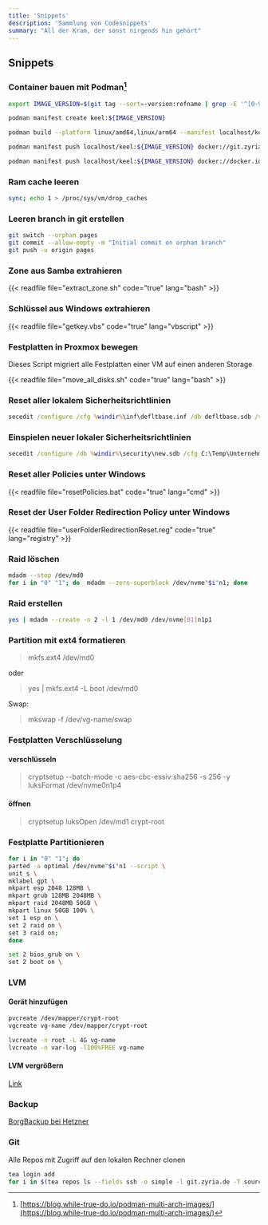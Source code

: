 ```yaml
---
title: 'Snippets'
description: 'Sammlung von Codesnippets'
summary: "All der Kram, der sonst nirgends hin gehört"
---
```


## Snippets

### Container bauen mit Podman[^1]

```bash
export IMAGE_VERSION=$(git tag --sort=-version:refname | grep -E '^[0-9]+\.[0-9]+\.[0-9]+$' | sort -V | tail -n 1)

podman manifest create keel:${IMAGE_VERSION}

podman build --platform linux/amd64,linux/arm64 --manifest localhost/keel:${IMAGE_VERSION} -f Dockerfile

podman manifest push localhost/keel:${IMAGE_VERSION} docker://git.zyria.de/pyrox/keel:${IMAGE_VERSION}

podman manifest push localhost/keel:${IMAGE_VERSION} docker://docker.io/ricariel/keel:${IMAGE_VERSION}
```

[^1]: [https://blog.while-true-do.io/podman-multi-arch-images/](https://blog.while-true-do.io/podman-multi-arch-images/)

### Ram cache leeren

```bash
sync; echo 1 > /proc/sys/vm/drop_caches
```

### Leeren branch in git erstellen

```bash
git switch --orphan pages
git commit --allow-empty -m "Initial commit on orphan branch"
git push -u origin pages
```

### Zone aus Samba extrahieren

{{< readfile file="extract_zone.sh" code="true" lang="bash" >}}

### Schlüssel aus Windows extrahieren

{{< readfile file="getkey.vbs" code="true" lang="vbscript" >}}

### Festplatten in Proxmox bewegen

Dieses Script migriert alle Festplatten einer VM auf einen anderen Storage

{{< readfile file="move_all_disks.sh" code="true" lang="bash" >}}

### Reset aller lokalem Sicherheitsrichtlinien

```cmd
secedit /configure /cfg %windir%\inf\defltbase.inf /db defltbase.sdb /verbose
```

### Einspielen neuer lokaler Sicherheitsrichtlinien

```cmd
secedit /configure /db %windir%\security\new.sdb /cfg C:\Temp\Unternehmenssicherheit_W11.inf /overwrite /log C:\Temp\security_log.txt
```

### Reset aller Policies unter Windows

{{< readfile file="resetPolicies.bat" code="true" lang="cmd" >}}

### Reset der User Folder Redirection Policy unter Windows

{{< readfile file="userFolderRedirectionReset.reg" code="true" lang="registry" >}}

### Raid löschen

```bash
mdadm --stop /dev/md0
for i in "0" "1"; do  mdadm --zero-superblock /dev/nvme"$i"n1; done
```

### Raid erstellen

```bash
yes | mdadm --create -n 2 -l 1 /dev/md0 /dev/nvme[01]n1p1
```

### Partition mit ext4 formatieren

> mkfs.ext4 /dev/md0

oder
> yes | mkfs.ext4 -L boot /dev/md0

Swap:
> mkswap -f /dev/vg-name/swap

### Festplatten Verschlüsselung

#### verschlüsseln

> cryptsetup --batch-mode -c aes-cbc-essiv:sha256 -s 256 -y luksFormat /dev/nvme0n1p4

#### öffnen

> cryptsetup luksOpen /dev/md1 crypt-root

### Festplatte Partitionieren

```bash
for i in "0" "1"; do
parted -a optimal /dev/nvme"$i"n1 --script \
unit s \
mklabel gpt \
mkpart esp 2048 128MB \
mkpart grub 128MB 2048MB \
mkpart raid 2048MB 50GB \
mkpart linux 50GB 100% \
set 1 esp on \
set 2 raid on \
set 3 raid on;
done

set 2 bios_grub on \
set 2 boot on \
```

### LVM

#### Gerät hinzufügen

```bash
pvcreate /dev/mapper/crypt-root
vgcreate vg-name /dev/mapper/crypt-root

lvcreate -n root -L 4G vg-name
lvcreate -n var-log -l100%FREE vg-name
```

#### LVM vergrößern

[Link](https://www.thomas-krenn.com/de/wiki/LVM_vergrößern)

### Backup

[BorgBackup bei Hetzner](https://wiki.hetzner.de/index.php/BorgBackup)

### Git

Alle Repos mit Zugriff auf den lokalen Rechner clonen

```bash
tea login add
for i in $(tea repos ls --fields ssh -o simple -l git.zyria.de -T source); do git clone $i; done
```
